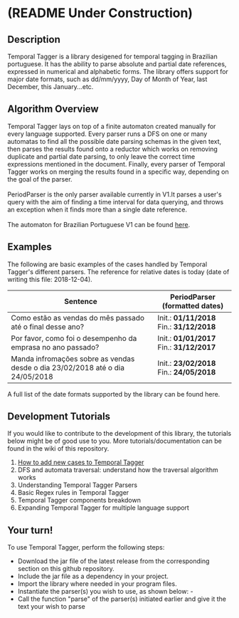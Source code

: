 # (README Under Construction)
## Description
Temporal Tagger is a library desigened for temporal tagging in Brazilian portuguese. It has the ability to parse absolute and partial date references, expressed 
in numerical and alphabetic forms. The library offers support for major date formats, such as dd/mm/yyyy, Day of Month of Year, last December, this January...etc. 

## Algorithm Overview
Temporal Tagger lays on top of a finite automaton created manually for every language supported. Every parser runs a DFS on one or many automatas to find all the possible date parsing schemas in the given text, then parses the results found onto a reductor which works on removing duplicate and partial date parsing, to only leave the correct time expressions mentioned in the document. 
Finally, every parser of Temporal Tagger works on merging the results found in a specific way, depending on the goal of the parser.
<br><br>PeriodParser is the only parser available currently in V1.It parses a user's query with the aim of finding a time interval for data querying, and throws an exception when it finds more than a single date reference.
<br><br>The automaton for Brazilian Portuguese V1 can be found <a href="">here</a>.

## Examples
The following are basic examples of the cases handled by Temporal Tagger's different parsers. The reference for relative dates is today (date of writing this file: 2018-12-04).

<table>
      <thead>
            <tr>
                  <th>Sentence</th>
                  <th>PeriodParser (formatted dates)</th>
            </tr>
      </thead>
      <tbody>
            <tr>
                  <td>Como estão as vendas do mês passado até o final desse ano?</td>
                  <td>
                        Init.: <b>01/11/2018</b>
                        <br>Fin.: <b>31/12/2018</b>
                  </td>
            </tr>
            <tr>
                  <td>Por favor, como foi o desempenho da emprasa no ano passado?</td>
                  <td>
                        Init.: <b>01/01/2017</b>
                        <br>Fin.: <b>31/12/2017</b>
                  </td>
            </tr>
            <tr>
                  <td>Manda infromações sobre as vendas desde o dia 23/02/2018 até o dia 24/05/2018</td>
                  <td>
                        Init.: <b>23/02/2018</b>
                        <br>Fin.: <b>24/05/2018</b>
                  </td>
            </tr>
      </tbody>
</table>

A full list of the date formats supported by the library can be found here.

## Development Tutorials
If you would like to contribute to the development of this library, the tutorials below might be of good use to you. More tutorials/documentation can be found in the wiki of this repository.

1. <a href="">How to add new cases to Temporal Tagger</a>
2. DFS and automata traversal: understand how the traversal algorithm works
3. Understanding Temporal Tagger Parsers
4. Basic Regex rules in Temporal Tagger
5. Temporal Tagger components breakdown
6. Expanding Temporal Tagger for multiple language support

## Your turn!
To use Temporal Tagger, perform the following steps:
- Download the jar file of the latest release from the corresponding section on this github repository. 
- Include the jar file as a dependency in your project.
- Import the library where needed in your program files.
- Instantiate the parser(s) you wish to use, as shown below:
      - 
- Call the function "parse" of the parser(s) initiated earlier and give it the text your wish to parse
